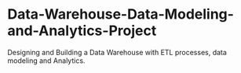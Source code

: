 # Data-Warehouse-Data-Modeling-and-Analytics-Project
Designing and Building a Data Warehouse with ETL processes, data modeling and Analytics.
